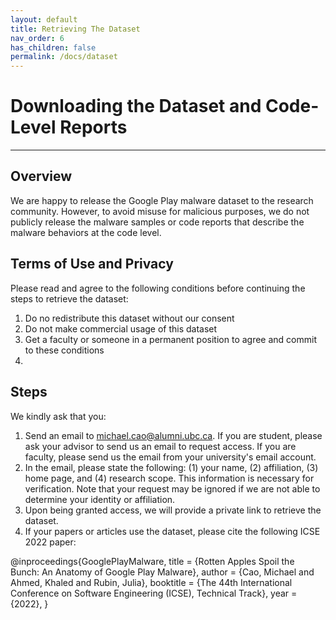 ```yaml
---
layout: default
title: Retrieving The Dataset
nav_order: 6
has_children: false
permalink: /docs/dataset
---
```


# Downloading the Dataset and Code-Level Reports
---

## Overview

We are happy to release the Google Play malware dataset to the research community. However, to avoid misuse for malicious purposes, we do not publicly release the malware samples or code reports that describe the malware behaviors at the code level.

## Terms of Use and Privacy

Please read and agree to the following conditions before continuing the steps to retrieve the dataset:

1. Do no redistribute this dataset without our consent
2. Do not make commercial usage of this dataset
3. Get a faculty or someone in a permanent position to agree and commit to these conditions
4. 

## Steps

We kindly ask that you:

1. Send an email to michael.cao@alumni.ubc.ca. If you are student, please ask your advisor to send us an email to request access. If you are faculty, please send us the email from your university's email account.
2. In the email, please state the following: (1) your name, (2) affiliation, (3) home page, and (4) research scope. This information is necessary for verification. Note that your request may be ignored if we are not able to determine your identity or affiliation. 
3. Upon being granted access, we will provide a private link to retrieve the dataset.
4. If your papers or articles use the dataset, please cite the following ICSE 2022 paper:

@inproceedings{GooglePlayMalware,
  title = {Rotten Apples Spoil the Bunch: An Anatomy of Google Play Malware},
  author = {Cao, Michael and Ahmed, Khaled and Rubin, Julia},
  booktitle = {The 44th International Conference on Software Engineering (ICSE), Technical Track},
  year = {2022},
}
